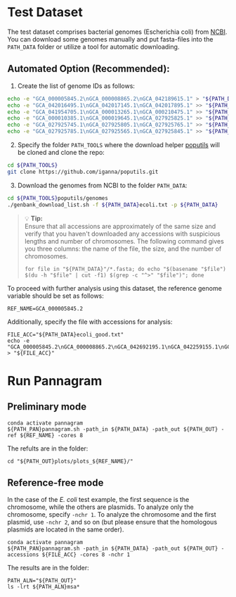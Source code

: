 # Test Dataset

The test dataset comprises bacterial genomes (Escherichia coli) from [NCBI](https://www.ncbi.nlm.nih.gov/datasets/genome/?taxon=562). You can download some genomes manually and put fasta-files into the `PATH_DATA` folder or utilize a tool for automatic downloading.

## Automated Option (Recommended):

1. Create the list of genome IDs as follows:

```bash
echo -e "GCA_000005845.2\nGCA_000008865.2\nGCA_042189615.1" > "${PATH_DATA}ecoli.txt"
echo -e "GCA_042016495.1\nGCA_042017145.1\nGCA_042017895.1" >> "${PATH_DATA}ecoli.txt"
echo -e "GCA_041954705.1\nGCA_000013265.1\nGCA_000210475.1" >> "${PATH_DATA}ecoli.txt"
echo -e "GCA_000010385.1\nGCA_000019645.1\nGCA_027925825.1" >> "${PATH_DATA}ecoli.txt"
echo -e "GCA_027925745.1\nGCA_027925805.1\nGCA_027925765.1" >> "${PATH_DATA}ecoli.txt"
echo -e "GCA_027925785.1\nGCA_027925565.1\nGCA_027925845.1" >> "${PATH_DATA}ecoli.txt"
```

2. Specify the folder `PATH_TOOLS` where the download helper [poputils](https://github.com/iganna/poputils) will be cloned and clone the repo:
```bash
cd ${PATH_TOOLS}
git clone https://github.com/iganna/poputils.git
```

3. Download the genomes from NCBI to the folder `PATH_DATA`:
```bash
cd ${PATH_TOOLS}poputils/genomes
./genbank_download_list.sh -f ${PATH_DATA}ecoli.txt -p ${PATH_DATA}
```

> 💡 **Tip:**  
> Ensure that all accessions are approximately of the same size and verify that you haven't downloaded any accessions with suspicious lengths and number of chromosomes. The following command gives you three columns: the name of the file, the size, and the number of chromosomes.
> ```
> for file in "${PATH_DATA}"/*.fasta; do echo "$(basename "$file") $(du -h "$file" | cut -f1) $(grep -c "^>" "$file")"; done
> ```

To proceed with further analysis using this dataset, the reference genome variable should be set as follows:
```
REF_NAME=GCA_000005845.2
```
Additionally, specify the file with accessions for analysis:
```
FILE_ACC="${PATH_DATA}ecoli_good.txt"
echo -e "GCA_000005845.2\nGCA_000008865.2\nGCA_042692195.1\nGCA_042259155.1\nGCA_042189615.1" > "${FILE_ACC}"
```

# Run Pannagram

## Preliminary mode
```
conda activate pannagram
${PATH_PAN}pannagram.sh -path_in ${PATH_DATA} -path_out ${PATH_OUT} -ref ${REF_NAME} -cores 8
```
The refults are in the folder:
```
cd "${PATH_OUT}plots/plots_${REF_NAME}/"
```

## Reference-free mode

In the case of the *E. coli* test example, the first sequence is the chromosome, while the others are plasmids. To analyze only the chromosome, specify `-nchr 1`. To analyze the chromosome and the first plasmid, use `-nchr 2`, and so on (but please ensure that the homologous plasmids are located in the same order).
```
conda activate pannagram
${PATH_PAN}pannagram.sh -path_in ${PATH_DATA} -path_out ${PATH_OUT} -accessions ${FILE_ACC} -cores 8 -nchr 1
```
The results are in the folder:
```
PATH_ALN="${PATH_OUT}"
ls -lrt ${PATH_ALN}msa*
```






